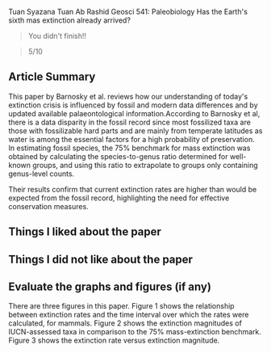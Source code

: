 Tuan Syazana Tuan Ab Rashid
Geosci 541: Paleobiology
Has the Earth's sixth mas extinction already arrived?

> You didn't finish!!

> 5/10
 
## Article Summary

This paper by Barnosky et al. reviews how our understanding of today's extinction crisis is influenced by fossil and modern data differences and by updated available palaeontological information.According to Barnosky et al, there is a data disparity in the fossil record since most fossilized taxa are those with fossilizable hard parts and are mainly from temperate latitudes as water is among the essential factors for a high probability of preservation. In estimating fossil species, the 75% benchmark for mass extinction was obtained by calculating the species-to-genus ratio determined for well-known groups, and using this ratio to extrapolate to groups only containing genus-level counts.

Their results confirm that current extinction rates are higher than would be expected from the fossil record, highlighting the need for effective conservation measures.





## Things I liked about the paper
      


## Things I did not like about the paper



## Evaluate the graphs and figures (if any)

There are three figures in this paper. Figure 1 shows the relationship between extinction rates and the time interval over which the rates were calculated, for mammals. Figure 2 shows the extinction magnitudes of IUCN-assessed taxa in comparison to the 75% mass-extinction benchmark. Figure 3 shows the extinction rate versus extinction magnitude.
